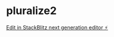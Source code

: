 # pluralize2

[Edit in StackBlitz next generation editor ⚡️](https://stackblitz.com/~/github.com/wanderson03/pluralize2)